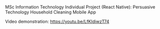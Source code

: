 MSc Information Technology Individual Project (React Native): Persuasive Technology Household Cleaning Mobile App

Video demonstration: https://youtu.be/LfKIdiwzT74
